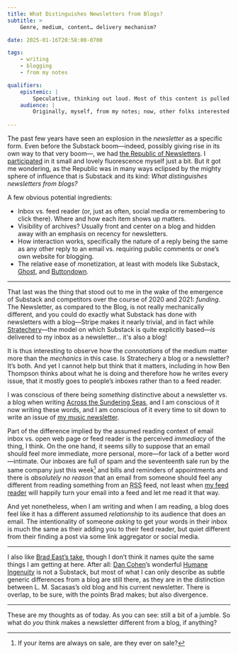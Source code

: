 ```yaml
---
title: What Distinguishes Newsletters from Blogs?
subtitle: >
    Genre, medium, content… delivery mechanism?

date: 2025-01-16T20:58:00-0700

tags:
    - writing
    - blogging
    - from my notes

qualifiers:
    epistemic: |
        Speculative, thinking out loud. Most of this content is pulled straight from my notes with little to no alteration.
    audience: |
        Originally, myself, from my notes; now, other folks interested in thinking about the differences between different “kinds” of written media.
    
---
```


The past few years have seen an explosion in the *newsletter* as a specific form. Even before the Substack boom—indeed, possibly giving rise in its own way to that very boom—, we had [the Republic of Newsletters][sloan]. I [participated][atss] in it small and lovely fluorescence myself just a bit. But it got me wondering, as the Republic was in many ways eclipsed by the mighty sphere of influence that is Substack and its kind: *What distinguishes newsletters from blogs?*

[sloan]: https://www.robinsloan.com/notes/news-from-the-republic/
[atss]: https://buttondown.com/chriskrycho/archive/

A few obvious potential ingredients:

- Inbox vs. feed reader (or, just as often, social media or remembering to click there). Where and how each item shows up matters.
- Visibility of archives? Usually front and center on a blog and hidden away with an emphasis on recency for newsletters.
- How interaction works, specifically the nature of a reply being the same as any other reply to an email vs. requiring public comments or one’s own website for blogging.
- The relative ease of monetization, at least with models like Substack, [Ghost][g], and [Buttondown][b].

[g]: https://v5.chriskrycho.com/notes/ghost-instead-of-substack/
[b]: https://buttondown.com

---

That last was the thing that stood out to me in the wake of the emergence of Substack and competitors over the course of 2020 and 2021: *funding*. The Newsletter, as compared to the Blog, is not really mechanically different, and you could do exactly what Substack has done with newsletters with a blog—Stripe makes it nearly trivial, and in fact while [Stratechery][stratechery]—the model on which Substack is quite explicitly based—*is* delivered to my inbox as a newsletter… it's also a blog!

[stratechery]: https://stratechery.com

It is thus interesting to observe how the *connotations* of the medium matter more than the *mechanics* in this case. Is Stratechery a blog or a newsletter? It’s both. And yet I cannot help but think that it matters, including in how Ben Thompson thinks about what he is doing and therefore how he writes every issue, that it mostly goes to people’s inboxes rather than to a feed reader.

I was conscious of there being *something* distinctive about a newsletter vs. a blog when writing [Across the Sundering Seas][atss], and I am conscious of it now writing these words, and I am conscious of it every time to sit down to write an issue of [my music newsletter][music].

[music]: https://newsletter.music.chriskrycho.com

Part of the difference implied by the assumed reading context of email inbox vs. open web page or feed reader is the perceived *immediacy* of the thing, I think. On the one hand, it seems silly to suppose that an email should feel more immediate, more personal, more—for lack of a better word—intimate. Our inboxes are full of spam and the seventeenth sale run by the same company just this week[^sale] and bills and reminders of appointments and there is *absolutely no reason* that an email from someone should feel any different from reading something from an <abbr title="really simple syndication">RSS</abbr> feed, not least when [my feed reader][feedbin] will happily turn your email into a feed and let me read it that way.

[feedbin]: https://feedbin.com

And yet nonetheless, when I am writing and when I am reading, a blog does feel like it has a different assumed *relationship* to its audience that does an email. The intentionality of someone *asking* to get your words in their inbox is much the same as their adding you to their feed reader, but quiet different from their finding a post via some link aggregator or social media.

[^sale]: If your items are always on sale, are they ever on sale?

---

I also like [Brad East’s take](https://www.bradeast.org/blog/substack-vs-blogging), though I don’t think it names quite the same things I am getting at here. After all: [Dan Cohen][dc]’s wonderful [Humane Ingenuity][hi] is not a Substack, but most of what I can only describe as subtle generic differences from a blog are still there, as they are in the distinction between L. M. Sacasas’s old blog and his current newsletter. There is overlap, to be sure, with the points Brad makes; but also divergence.

[dc]: https://dancohen.org
[hi]: https://newsletter.dancohen.org

---

These are my thoughts as of today. As you can see: still a bit of a jumble. So what do *you* think makes a newsletter different from a blog, if anything?
